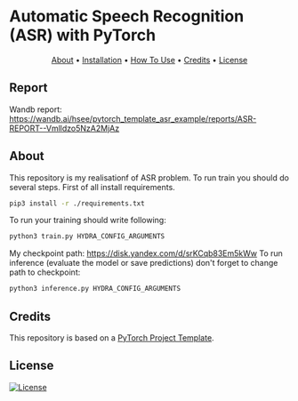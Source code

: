 # Automatic Speech Recognition (ASR) with PyTorch

<p align="center">
  <a href="#about">About</a> •
  <a href="#installation">Installation</a> •
  <a href="#how-to-use">How To Use</a> •
  <a href="#credits">Credits</a> •
  <a href="#license">License</a>
</p>

## Report
Wandb report: https://wandb.ai/hsee/pytorch_template_asr_example/reports/ASR-REPORT--Vmlldzo5NzA2MjAz
## About

This repository is my realisationf of ASR problem. To run train you should do several steps. First of all install requirements. 
```bash
pip3 install -r ./requirements.txt
```
To run your training should write following:
```bash
python3 train.py HYDRA_CONFIG_ARGUMENTS
```

My checkpoint path: https://disk.yandex.com/d/srKCqb83Em5kWw
To run inference (evaluate the model or save predictions) don't forget to change path to checkpoint:

```bash
python3 inference.py HYDRA_CONFIG_ARGUMENTS
```

## Credits

This repository is based on a [PyTorch Project Template](https://github.com/Blinorot/pytorch_project_template).

## License

[![License](https://img.shields.io/badge/license-MIT-blue.svg)](/LICENSE)
